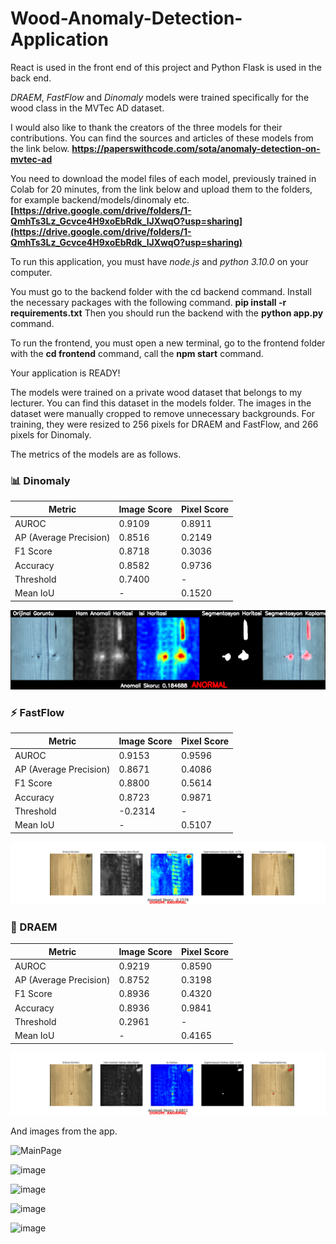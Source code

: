 # Wood-Anomaly-Detection-Application
React is used in the front end of this project and Python Flask is used in the back end.

*DRAEM*, *FastFlow* and *Dinomaly* models were trained specifically for the wood class in the MVTec AD dataset.

I would also like to thank the creators of the three models for their contributions.
You can find the sources and articles of these models from the link below. **https://paperswithcode.com/sota/anomaly-detection-on-mvtec-ad**

You need to download the model files of each model, previously trained in Colab for 20 minutes, from the link below and upload them to the folders, for example backend/models/dinomaly etc.
**[https://drive.google.com/drive/folders/1-QmhTs3Lz_Gcvce4H9xoEbRdk_lJXwqO?usp=sharing](https://drive.google.com/drive/folders/1-QmhTs3Lz_Gcvce4H9xoEbRdk_lJXwqO?usp=sharing)**

To run this application, you must have *node.js* and *python 3.10.0* on your computer.

You must go to the backend folder with the cd backend command. Install the necessary packages with the following command.
**pip install -r requirements.txt**
Then you should run the backend with the **python app.py** command.

To run the frontend, you must open a new terminal, go to the frontend folder with the **cd frontend** command, call the **npm start** command.


Your application is READY!

The models were trained on a private wood dataset that belongs to my lecturer. You can find this dataset in the models folder.
The images in the dataset were manually cropped to remove unnecessary backgrounds. For training, they were resized to 256 pixels for DRAEM and FastFlow, and 266 pixels for Dinomaly.

The metrics of the models are as follows.

### 📊 Dinomaly 

| Metric               | Image Score | Pixel Score |
|----------------------|-------------|-------------|
| AUROC                | 0.9109      | 0.8911      |
| AP (Average Precision)| 0.8516     | 0.2149      |
| F1 Score             | 0.8718      | 0.3036      |
| Accuracy             | 0.8582      | 0.9736      |
| Threshold            | 0.7400      | -           |
| Mean IoU             | -           | 0.1520      |

![An example output for Dinomaly](./backend/results/dinomaly/100100026_dinomaly_combined_result.png)

### ⚡ FastFlow 

| Metric               | Image Score | Pixel Score |
|----------------------|-------------|-------------|
| AUROC                | 0.9153      | 0.9596      |
| AP (Average Precision)| 0.8671     | 0.4086      |
| F1 Score             | 0.8800      | 0.5614      |
| Accuracy             | 0.8723      | 0.9871      |
| Threshold            | -0.2314     | -           |
| Mean IoU             | -           | 0.5107      |

![An example output for FastFlow](./backend/results/fastflow/100100038_fastflow__result.png)

### 🧠 DRAEM 

| Metric               | Image Score | Pixel Score |
|----------------------|-------------|-------------|
| AUROC                | 0.9219      | 0.8590      |
| AP (Average Precision)| 0.8752     | 0.3198      |
| F1 Score             | 0.8936      | 0.4320      |
| Accuracy             | 0.8936      | 0.9841      |
| Threshold            | 0.2961      | -           |
| Mean IoU             | -           | 0.4165      |

![An example output for DRAEM](./backend/results/draem/100100035_draem__result.png)


And images from the app.

![MainPage](https://github.com/user-attachments/assets/379498d5-2b85-4f34-ac96-3102b89de167)

![image](https://github.com/user-attachments/assets/d12af493-b9cc-4a23-87af-aac605cba073)

![image](https://github.com/user-attachments/assets/3bbbeaa3-735c-4867-a178-6d27b008ca21)

![image](https://github.com/user-attachments/assets/d624247e-1b10-41f5-861e-59367b9a20b6)

![image](https://github.com/user-attachments/assets/a899b923-71be-4226-860b-aec6d8b58142)








